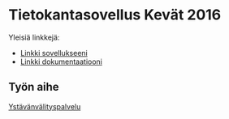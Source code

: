 # Tietokantasovellus Kevät 2016

Yleisiä linkkejä:

* [Linkki sovellukseeni](http://xhexhexh.users.cs.helsinki.fi/tsoha2016/)
* [Linkki dokumentaatiooni](https://github.com/Hansformer/Tsoha-Bootstrap/blob/master/doc/dokumentaatio.pdf)

## Työn aihe

[Ystävänvälityspalvelu](https://advancedkittenry.github.io/suunnittelu_ja_tyoymparisto/aiheet/Ystavanvalityspalvelu.html) 
